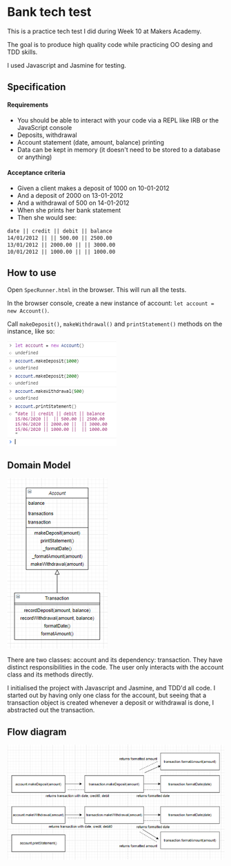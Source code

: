 # Bank tech test

This is a practice tech test I did during Week 10 at Makers Academy.

The goal is to produce high quality code while practicing OO desing and TDD skills.

I used Javascript and Jasmine for testing.

## Specification

#### Requirements
* You should be able to interact with your code via a REPL like IRB or the JavaScript console
* Deposits, withdrawal
* Account statement (date, amount, balance) printing
* Data can be kept in memory (it doesn't need to be stored to a database or anything)

#### Acceptance criteria
- Given a client makes a deposit of 1000 on 10-01-2012
- And a deposit of 2000 on 13-01-2012
- And a withdrawal of 500 on 14-01-2012
- When she prints her bank statement
- Then she would see:

```
date || credit || debit || balance
14/01/2012 || || 500.00 || 2500.00
13/01/2012 || 2000.00 || || 3000.00
10/01/2012 || 1000.00 || || 1000.00
```

## How to use
Open `SpecRunner.html` in the browser. This will run all the tests.

In the browser console, create a new instance of account: `let account = new Account()`.  

Call `makeDeposit()`, `makeWithdrawal()` and `printStatement()` methods on the instance, like so:

![project in console](images/snip.PNG)

## Domain Model
![domain model](images/class.PNG)

There are two classes: account and its dependency: transaction. They have distinct responsibilities in the code. The user only interacts with the account class and its methods directly.

I initialised the project with Javascript and Jasmine, and TDD'd all code. I started out by having only one class for the account, but seeing that a transaction object is created whenever a deposit or withdrawal is done, I abstracted out the transaction.

## Flow diagram
![flow diagram](images/flow.PNG)
